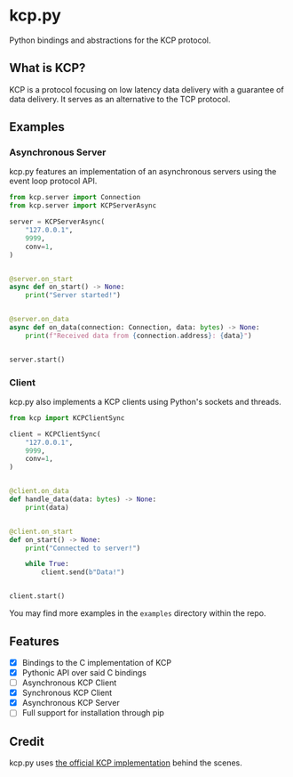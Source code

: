 # kcp.py
Python bindings and abstractions for the KCP protocol.

## What is KCP?
KCP is a protocol focusing on low latency data delivery with a guarantee of data delivery. It serves as an alternative to the TCP protocol.

## Examples
### Asynchronous Server
kcp.py features an implementation of an asynchronous servers using the event loop protocol API.
```py
from kcp.server import Connection
from kcp.server import KCPServerAsync

server = KCPServerAsync(
    "127.0.0.1",
    9999,
    conv=1,
)


@server.on_start
async def on_start() -> None:
    print("Server started!")


@server.on_data
async def on_data(connection: Connection, data: bytes) -> None:
    print(f"Received data from {connection.address}: {data}")


server.start()
```

### Client
kcp.py also implements a KCP clients using Python's sockets and threads.
```py
from kcp import KCPClientSync

client = KCPClientSync(
    "127.0.0.1",
    9999,
    conv=1,
)


@client.on_data
def handle_data(data: bytes) -> None:
    print(data)


@client.on_start
def on_start() -> None:
    print("Connected to server!")

    while True:
        client.send(b"Data!")


client.start()
```

You may find more examples in the `examples` directory within the repo.

## Features
- [x] Bindings to the C implementation of KCP
- [x] Pythonic API over said C bindings
- [ ] Asynchronous KCP Client
- [x] Synchronous KCP Client
- [x] Asynchronous KCP Server
- [ ] Full support for installation through pip

## Credit
kcp.py uses [the official KCP implementation](https://github.com/skywind3000/kcp) behind the scenes.
